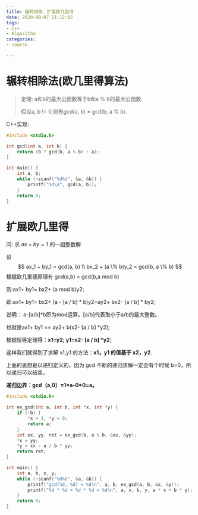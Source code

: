 ```yaml
---
title: 辗转相除、扩展欧几里得
date: 2020-08-07 21:12:03
tags:
- C++
- Algorithm
categories:
- course

---
```




# 辗转相除法(欧几里得算法)



>   定理: a和b的最大公因数等于b和a % b的最大公因数.
>
>   假设a, b != 0,则有gcd(a, b) = gcd(b, a % b).



C++实现:

``` c++
#include <stdio.h>

int gcd(int a, int b) {
    return (b ? gcd(b, a % b) : a);
}

int main() {
    int a, b;
    while (~scanf("%d%d", &a, &b)) {
        printf("%d\n", gcd(a, b));
    }
    return 0;
}
```





# 扩展欧几里得

问: 求 $ax + by = 1$ 的一组整数解.



设 
$$
ax_1 + by_1 = gcd(a, b) \\
bx_2 + (a \% b)y_2 = gcd(b, a \% b)
$$
根据欧几里德原理有 gcd(a,b) = gcd(b,a mod b)

则:ax1+ by1= bx2+ (a mod b)y2;

即:ax1+ by1= bx2+ (a - [a / b] * b)y2=ay2+ bx2- [a / b] * by2;

说明： a-[a/b]*b即为mod运算。[a/b]代表取小于a/b的最大整数。

也就是ax1+ by1 == ay2+ b(x2- [a / b] *y2);

根据恒等定理得：**x1=y2; y1=x2- [a / b] \*y2**;

这样我们就得到了求解 x1,y1 的方法：**x1，y1 的值基于 x2，y2**.

上面的思想是以递归定义的，因为 gcd 不断的递归求解一定会有个时候 b=0，所以递归可以结束。

**递归边界：gcd（a,0）=1\*a-0\*0=a。**



```c++
#include <stdio.h>

int ex_gcd(int a, int b, int *x, int *y) {
    if (!b) {
        *x = 1, *y = 0;
        return a;
    }
    int xx, yy, ret = ex_gcd(b, a % b, &xx, &yy);
    *x = yy;
    *y = xx - a / b * yy;
    return ret;
}

int main() {
    int a, b, x, y;
    while (~scanf("%d%d", &a, &b)) {
        printf("gcd(%d, %d) = %d\n", a, b, ex_gcd(a, b, &x, &y));
        printf("%d * %d + %d * %d = %d\n", a, x, b, y, a * x + b * y);
    }
    return 0;
}
```







